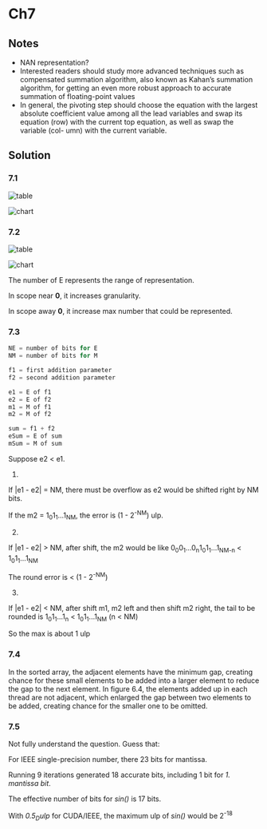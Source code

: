 # Ch7
## Notes
* NAN representation?
* Interested readers should
  study more advanced techniques such as compensated summation algorithm, also known as Kahan’s summation algorithm, for getting an even
  more robust approach to accurate summation of floating-point values
* In general, the pivoting step should choose the equation with the largest
  absolute coefficient value among all the lead variables and swap its equation (row) with the current top equation, as well as swap the variable (col-
  umn) with the current variable.
## Solution
### 7.1
![table](./images/no_zero_chart.jpg)

![chart](./images/no_zero_axis.jpg)
### 7.2
![table](./images/7_2_chart.jpg)

![chart](./images/7_2_axis.jpg)

The number of E represents the range of representation.

In scope near __0__, it increases granularity.

In scope away __0__, it increase max number that could be represented.
### 7.3
``` c
NE = number of bits for E
NM = number of bits for M

f1 = first addition parameter
f2 = second addition parameter

e1 = E of f1
e2 = E of f2
m1 = M of f1
m2 = M of f2

sum = f1 + f2
eSum = E of sum
mSum = M of sum
```
Suppose e2 < e1.

1)
If |e1 - e2| = NM, there must be overflow as e2 would be shifted right by NM bits.

If the m2 = 1<sub>0</sub>1<sub>1</sub>...1<sub>NM</sub>, the error is (1 - 2<sup>-NM</sup>) ulp.

2)
If |e1 - e2| > NM, after shift, the m2 would be like 0<sub>0</sub>0<sub>1</sub>...0<sub>n</sub>1<sub>0</sub>1<sub>1</sub>...1<sub>NM-n</sub> < 1<sub>0</sub>1<sub>1</sub>...1<sub>NM</sub>

The round error is < (1 - 2<sup>-NM</sup>)

3)
If |e1 - e2| < NM, after shift m1, m2 left and then shift m2 right,
the tail to be rounded is
1<sub>0</sub>1<sub>1</sub>...1<sub>n</sub> < 1<sub>0</sub>1<sub>1</sub>...1<sub>NM</sub> (n < NM)

So the max is about 1 ulp
### 7.4
In the sorted array, the adjacent elements have the minimum gap, creating chance for these small elements to be added into a larger element to reduce the gap to the next element.
In figure 6.4, the elements added up in each thread are not adjacent, which enlarged the gap between two elements to be added, creating chance for the smaller one to be omitted.
### 7.5
Not fully understand the question. Guess that:

For IEEE single-precision number, there 23 bits for mantissa. 

Running 9 iterations generated 18 accurate bits, including 1 bit for *1. mantissa bit*.

The effective number of bits for *sin()* is 17 bits. 

With *0.5<sub>D</sub>ulp* for CUDA/IEEE, the maximum ulp of *sin()*  would be 2<sup>-18</sup> 